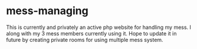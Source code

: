# mess-managing
This is currently and privately an active php website for handling my mess. I along with my 3 mess members currently using it. Hope to update it in future by creating private rooms for using multiple mess system.
